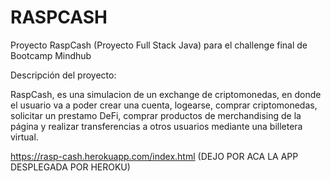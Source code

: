 # RASPCASH
Proyecto RaspCash (Proyecto Full Stack Java) para el challenge final de Bootcamp Mindhub

Descripción del proyecto:

RaspCash, es una simulacion de un exchange de criptomonedas, en donde el usuario va a poder crear una cuenta, logearse, comprar criptomonedas, solicitar un prestamo DeFi, comprar productos de merchandising de la página y realizar transferencias a otros usuarios mediante una billetera virtual.

https://rasp-cash.herokuapp.com/index.html   (DEJO POR ACA LA APP DESPLEGADA POR HEROKU)
